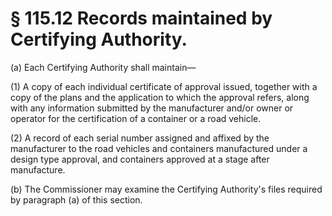 # § 115.12   Records maintained by Certifying Authority.

(a) Each Certifying Authority shall maintain—


(1) A copy of each individual certificate of approval issued, together with a copy of the plans and the application to which the approval refers, along with any information submitted by the manufacturer and/or owner or operator for the certification of a container or a road vehicle.


(2) A record of each serial number assigned and affixed by the manufacturer to the road vehicles and containers manufactured under a design type approval, and containers approved at a stage after manufacture.


(b) The Commissioner may examine the Certifying Authority's files required by paragraph (a) of this section.




